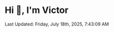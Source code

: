 <h1>Hi 👋, I'm Victor </h1>

<!--RECENT_ACTIVITY:start-->
<!--RECENT_ACTIVITY:end-->

<!--RECENT_ACTIVITY:last_update-->
Last Updated: Friday, July 18th, 2025, 7:43:09 AM
<!--RECENT_ACTIVITY:last_update_end-->
